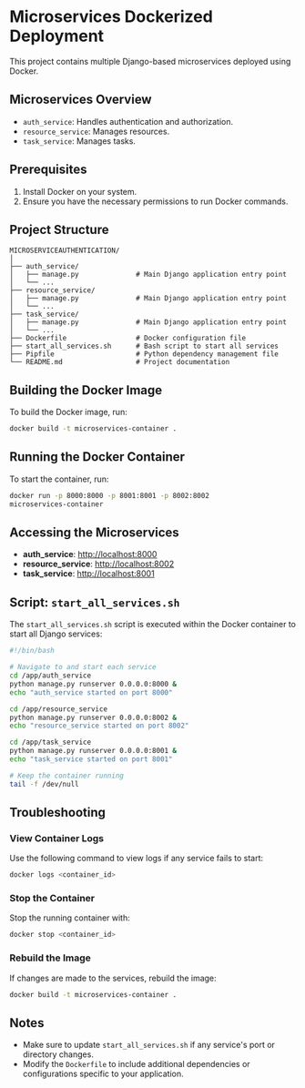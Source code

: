 # Microservices Dockerized Deployment

This project contains multiple Django-based microservices deployed using Docker.

## Microservices Overview
- `auth_service`: Handles authentication and authorization.
- `resource_service`: Manages resources.
- `task_service`: Manages tasks.

## Prerequisites
1. Install Docker on your system.
2. Ensure you have the necessary permissions to run Docker commands.

## Project Structure
```
MICROSERVICEAUTHENTICATION/
│
├── auth_service/
│   ├── manage.py              # Main Django application entry point
│   └── ...
├── resource_service/
│   ├── manage.py              # Main Django application entry point
│   └── ...
├── task_service/
│   ├── manage.py              # Main Django application entry point
│   └── ...
├── Dockerfile                 # Docker configuration file
├── start_all_services.sh      # Bash script to start all services
├── Pipfile                    # Python dependency management file
└── README.md                  # Project documentation
```

## Building the Docker Image
To build the Docker image, run:
```bash
docker build -t microservices-container .
```

## Running the Docker Container
To start the container, run:
```bash
docker run -p 8000:8000 -p 8001:8001 -p 8002:8002 
microservices-container
```

## Accessing the Microservices
- **auth_service**: [http://localhost:8000](http://localhost:8000)
- **resource_service**: [http://localhost:8002](http://localhost:8002)
- **task_service**: [http://localhost:8001](http://localhost:8001)

## Script: `start_all_services.sh`
The `start_all_services.sh` script is executed within the Docker container to start all Django services:

```bash
#!/bin/bash

# Navigate to and start each service
cd /app/auth_service
python manage.py runserver 0.0.0.0:8000 &
echo "auth_service started on port 8000"

cd /app/resource_service
python manage.py runserver 0.0.0.0:8002 &
echo "resource_service started on port 8002"

cd /app/task_service
python manage.py runserver 0.0.0.0:8001 &
echo "task_service started on port 8001"

# Keep the container running
tail -f /dev/null
```

## Troubleshooting
### View Container Logs
Use the following command to view logs if any service fails to start:
```bash
docker logs <container_id>
```

### Stop the Container
Stop the running container with:
```bash
docker stop <container_id>
```

### Rebuild the Image
If changes are made to the services, rebuild the image:
```bash
docker build -t microservices-container .
```

## Notes
- Make sure to update `start_all_services.sh` if any service's port or directory changes.
- Modify the `Dockerfile` to include additional dependencies or configurations specific to your application.
